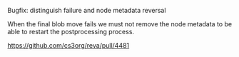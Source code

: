 Bugfix: distinguish failure and node metadata reversal

When the final blob move fails we must not remove the node metadata to be able to restart the postprocessing process.

https://github.com/cs3org/reva/pull/4481
